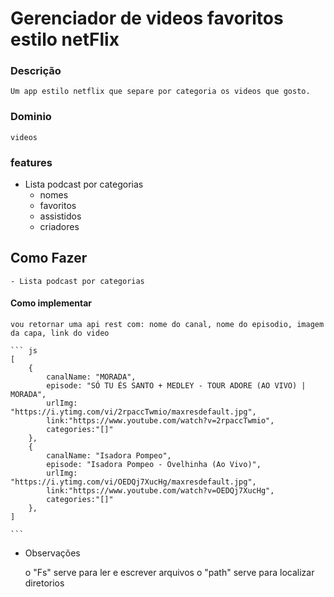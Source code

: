 # Gerenciador de videos favoritos estilo netFlix

### Descrição
    Um app estilo netflix que separe por categoria os videos que gosto.

### Dominio
    videos

### features
- Lista podcast por categorias
    - nomes
    - favoritos
    - assistidos
    - criadores


## Como Fazer

    - Lista podcast por categorias

   #### Como implementar

    vou retornar uma api rest com: nome do canal, nome do episodio, imagem da capa, link do video

    ``` js
    [
        {
            canalName: "MORADA",
            episode: "SÓ TU ÉS SANTO + MEDLEY - TOUR ADORE (AO VIVO) | MORADA",
            urlImg: "https://i.ytimg.com/vi/2rpaccTwmio/maxresdefault.jpg",
            link:"https://www.youtube.com/watch?v=2rpaccTwmio",
            categories:"[]"
        },
        {
            canalName: "Isadora Pompeo",
            episode: "Isadora Pompeo - Ovelhinha (Ao Vivo)",
            urlImg: "https://i.ytimg.com/vi/OEDQj7XucHg/maxresdefault.jpg",
            link:"https://www.youtube.com/watch?v=OEDQj7XucHg",
            categories:"[]"
        },
    ]

    ``` 

* Observações

    o "Fs" serve para ler e escrever arquivos 
    o "path" serve para localizar diretorios